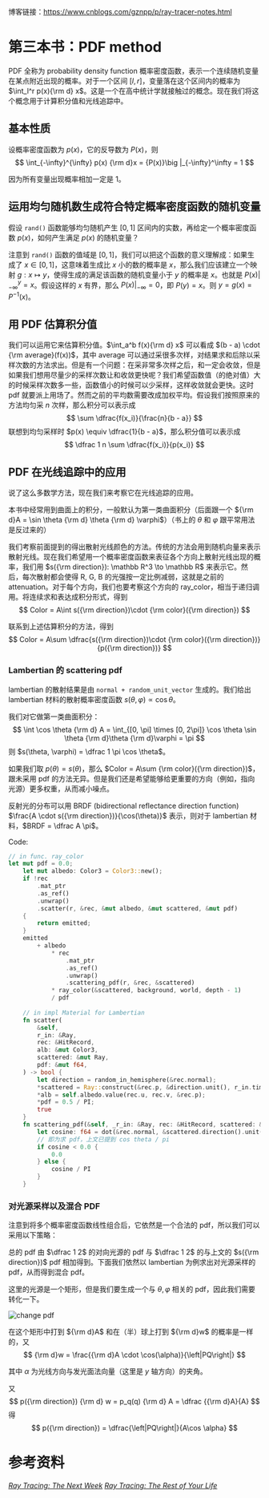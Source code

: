 博客链接：<https://www.cnblogs.com/gznpp/p/ray-tracer-notes.html>

# 第三本书：PDF method

PDF 全称为 probability density function 概率密度函数，表示一个连续随机变量在某点附近出现的概率。对于一个区间 $[l, r]$，变量落在这个区间内的概率为 $\int_l^r p(x){\rm d} x$。这是一个在高中统计学就接触过的概念。现在我们将这个概念用于计算积分值和光线追踪中。

## 基本性质

设概率密度函数为 $p(x)$，它的反导数为 $P(x)$，则
$$
\int_{-\infty}^{\infty} p(x) {\rm d}x = {P(x)}\big |_{-\infty}^\infty = 1
$$

因为所有变量出现概率相加一定是 $1$。

## 运用均匀随机数生成符合特定概率密度函数的随机变量

假设 `rand()` 函数能够均匀随机产生 $[0, 1]$ 区间内的实数，再给定一个概率密度函数 $p(x)$，如何产生满足 $p(x)$ 的随机变量？

注意到 `rand()` 函数的值域是 $[0, 1]$，我们可以把这个函数的意义理解成：如果生成了 $x \in [0, 1]$，这意味着生成比 $x$ 小的数的概率是 $x$，那么我们应该建立一个映射 $g: x \mapsto y$，使得生成的满足该函数的随机变量小于 $y$ 的概率是 $x$。也就是 $P(x)\big |_ {-\infty}^y = x$。假设这样的 $x$ 有界，那么 $P(x)\big |_ {-\infty} = 0$，即 $P(y) = x$。则 $y = g(x) = P^{-1}(x)$。

## 用 PDF 估算积分值

我们可以运用它来估算积分值。$\int_a^b f(x){\rm d} x$ 可以看成 $(b - a) \cdot {\rm average}(f(x))$，其中 average 可以通过采很多次样，对结果求和后除以采样次数的方法求出。但是有一个问题：在采非常多次样之后，和一定会收敛，但是如果我们想用尽量少的采样次数让和收敛更快呢？我们希望函数值（的绝对值）大的时候采样次数多一些，函数值小的时候可以少采样，这样收敛就会更快。这时 pdf 就要派上用场了。然而之前的平均数需要改成加权平均。假设我们按照原来的方法均匀采 $n$ 次样，那么积分可以表示成
$$
\sum \dfrac{f(x_i)}{\frac{n}{b - a}}
$$
联想到均匀采样时 $p(x) \equiv \dfrac{1}{b - a}$，那么积分值可以表示成
$$
\dfrac 1 n \sum \dfrac{f(x_i)}{p(x_i)}
$$

## PDF 在光线追踪中的应用
说了这么多数学方法，现在我们来考察它在光线追踪的应用。

本书中经常用到曲面上的积分，一般默认为第一类曲面积分（后面跟一个 ${\rm d}A = \sin \theta {\rm d} \theta {\rm d} \varphi$）（书上的 $\theta$ 和 $\varphi$ 跟平常用法是反过来的）

我们考察前面提到的得出散射光线颜色的方法。传统的方法会用到随机向量来表示散射光线。现在我们希望用一个概率密度函数来表征各个方向上散射光线出现的概率，我们用 $s({\rm direction}): \mathbb R^3 \to \mathbb R$ 来表示它。然后，每次散射都会使得 R, G, B 的光强按一定比例减弱，这就是之前的 attenuation。对于每个方向，我们也要考察这个方向的 ray_color，相当于递归调用。将连续求和表达成积分形式，得到
$$
Color = A\int s({\rm direction})\cdot {\rm color}({\rm direction})
$$

联系到上述估算积分的方法，得到
$$
Color = A\sum \dfrac{s({\rm direction})\cdot {\rm color}({\rm direction})}{p({\rm direction})}
$$

### Lambertian 的 scattering pdf

lambertian 的散射结果是由 `normal + random_unit_vector` 生成的。我们给出 lambertian 材料的散射概率密度函数 $s(\theta, \varphi) \propto \cos \theta$。

我们对它做第一类曲面积分：
$$
\int \cos \theta {\rm d} A = \int_{[0, \pi] \times [0, 2\pi]} \cos \theta \sin \theta {\rm d}\theta {\rm d}\varphi = \pi
$$
则 $s(\theta, \varphi) = \dfrac 1 \pi \cos \theta$。

如果我们取 $p(\theta) = s(\theta)$，那么 $Color = A\sum {\rm color}({\rm direction})$，跟未采用 pdf 的方法无异。但是我们还是希望能够给更重要的方向（例如，指向光源）更多权重，从而减小噪点。

反射光的分布可以用 BRDF (bidirectional reflectance direction function) $\frac{A \cdot s({\rm direction})}{\cos(\theta)}$ 表示，则对于 lambertian 材料，$BRDF = \dfrac A \pi$。

Code:
```rust
// in func. ray_color
let mut pdf = 0.0;
    let mut albedo: Color3 = Color3::new();
    if !rec
        .mat_ptr
        .as_ref()
        .unwrap()
        .scatter(r, &rec, &mut albedo, &mut scattered, &mut pdf)
    {
        return emitted;
    }
    emitted
        + albedo
            * rec
                .mat_ptr
                .as_ref()
                .unwrap()
                .scattering_pdf(r, &rec, &scattered)
            * ray_color(&scattered, background, world, depth - 1)
            / pdf
			
	// in impl Material for Lambertian
	fn scatter(
        &self,
        r_in: &Ray,
        rec: &HitRecord,
        alb: &mut Color3,
        scattered: &mut Ray,
        pdf: &mut f64,
    ) -> bool {
        let direction = random_in_hemisphere(&rec.normal);
        *scattered = Ray::construct(&rec.p, &direction.unit(), r_in.time());
        *alb = self.albedo.value(rec.u, rec.v, &rec.p);
        *pdf = 0.5 / PI;
        true
    }
    fn scattering_pdf(&self, _r_in: &Ray, rec: &HitRecord, scattered: &Ray) -> f64 {
        let cosine: f64 = dot(&rec.normal, &scattered.direction().unit());
		// 即为求 pdf，上文已提到 cos theta / pi
        if cosine < 0.0 {
            0.0
        } else {
            cosine / PI
        }
    }
```

### 对光源采样以及混合 PDF

注意到将多个概率密度函数线性组合后，它依然是一个合法的 pdf，所以我们可以采用以下策略：

总的 pdf 由 $\dfrac 1 2$ 的对向光源的 pdf 与 $\dfrac 1 2$ 的与上文的 $s({\rm direction})$ pdf 相加得到。下面我们依然以 lambertian 为例求出对光源采样的 pdf，从而得到混合 pdf。

这里的光源是一个矩形，但是我们要生成一个与 $\theta, \varphi$ 相关的 pdf，因此我们需要转化一下。

![change pdf](https://raytracing.github.io/images/fig-3.07-shape-onto-pdf.jpg)

在这个矩形中打到 ${\rm d}A$ 和在（半）球上打到 ${\rm d}w$ 的概率是一样的，又
$$
{\rm d}w = \frac{{\rm d}A \cdot \cos(\alpha)}{\left|PQ\right|}
$$

其中 $\alpha$ 为光线方向与发光面法向量（这里是 $y$ 轴方向）的夹角。

又
$$
p({\rm direction}) {\rm d} w = p_q(q) {\rm d} A = \dfrac {{\rm d}A}{A}
$$
得
$$
p({\rm direction}) = \dfrac{\left|PQ\right|}{A\cos \alpha}
$$

# 参考资料

[_Ray Tracing: The Next Week_](https://raytracing.github.io/books/RayTracingTheNextWeek.html)
[_Ray Tracing: The Rest of Your Life_](https://raytracing.github.io/books/RayTracingTheRestOfYourLife.html)